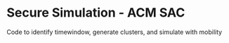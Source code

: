 # Secure Simulation - ACM SAC

Code to identify timewindow, generate clusters, and simulate with mobility
